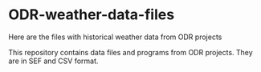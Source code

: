 # ODR-weather-data-files
Here are the files with historical weather data from ODR projects

This repository contains data files and programs from ODR projects. They are in SEF and CSV format. 
